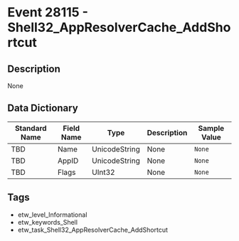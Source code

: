 # Event 28115 - Shell32_AppResolverCache_AddShortcut

## Description
None

## Data Dictionary
|Standard Name|Field Name|Type|Description|Sample Value|
|---|---|---|---|---|
|TBD|Name|UnicodeString|None|`None`|
|TBD|AppID|UnicodeString|None|`None`|
|TBD|Flags|UInt32|None|`None`|

## Tags
* etw_level_Informational
* etw_keywords_Shell
* etw_task_Shell32_AppResolverCache_AddShortcut